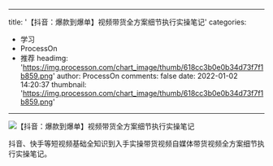 
---
title: '【抖音：爆款到爆单】视频带货全方案细节执行实操笔记'
categories: 
 - 学习
 - ProcessOn
 - 推荐
headimg: 'https://img.processon.com/chart_image/thumb/618cc3b0e0b34d73f7f1b859.png'
author: ProcessOn
comments: false
date: 2022-01-02 14:20:37
thumbnail: 'https://img.processon.com/chart_image/thumb/618cc3b0e0b34d73f7f1b859.png'
---

<div>   
<img class="thumb" alt="【抖音：爆款到爆单】视频带货全方案细节执行实操笔记" src="https://img.processon.com/chart_image/thumb/618cc3b0e0b34d73f7f1b859.png" referrerpolicy="no-referrer">
<p>抖音、快手等短视频基础全知识到入手实操带货视频自媒体带货视频全方案细节执行实操笔记。</p>  
</div>
            